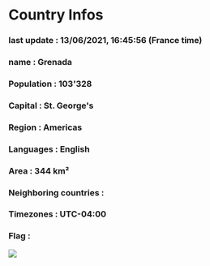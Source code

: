 # Country  Infos
### last update : 13/06/2021, 16:45:56 (France time)

### name : Grenada
### Population : 103'328
### Capital : St. George's
### Region : Americas
### Languages : English
### Area : 344 km²
### Neighboring countries : 
### Timezones : UTC-04:00

### Flag :
![](https://restcountries.eu/data/grd.svg)